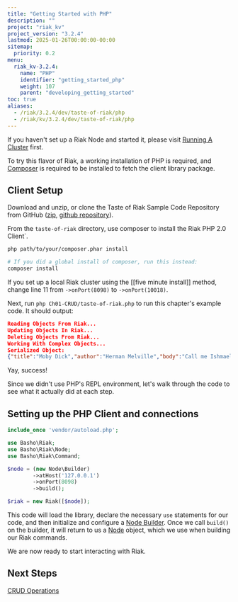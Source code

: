 ```yaml
---
title: "Getting Started with PHP"
description: ""
project: "riak_kv"
project_version: "3.2.4"
lastmod: 2025-01-26T00:00:00-00:00
sitemap:
  priority: 0.2
menu:
  riak_kv-3.2.4:
    name: "PHP"
    identifier: "getting_started_php"
    weight: 107
    parent: "developing_getting_started"
toc: true
aliases:
  - /riak/3.2.4/dev/taste-of-riak/php
  - /riak/kv/3.2.4/dev/taste-of-riak/php
---
```


If you haven't set up a Riak Node and started it, please visit [Running A Cluster]({{<baseurl>}}riak/kv/3.2.4/using/running-a-cluster) first.

To try this flavor of Riak, a working installation of PHP is required, and [Composer](https://getcomposer.org/) is required to be installed to fetch the client library package.

## Client Setup

Download and unzip, or clone the Taste of Riak Sample Code Repository from GitHub ([zip](https://github.com/basho/taste-of-riak/archive/master.zip), [github repository](https://github.com/basho/taste-of-riak)).

From the `taste-of-riak` directory, use composer to install the Riak PHP 2.0 Client`.

```bash
php path/to/your/composer.phar install

# If you did a global install of composer, run this instead:
composer install
```

If you set up a local Riak cluster using the [[five minute install]] method, change line 11 from `->onPort(8098)` to `->onPort(10018)`.

Next, run `php Ch01-CRUD/taste-of-riak.php` to run this chapter's example code. It should output:

```json
Reading Objects From Riak...
Updating Objects In Riak...
Deleting Objects From Riak...
Working With Complex Objects...
Serialized Object:
{"title":"Moby Dick","author":"Herman Melville","body":"Call me Ishmael. Some years ago...","isbn":"1111979723","copiesOwned":3}
```

Yay, success!

Since we didn't use PHP's REPL environment, let's walk through the code
to see what it actually did at each step.

## Setting up the PHP Client and connections

```php
include_once 'vendor/autoload.php';

use Basho\Riak;
use Basho\Riak\Node;
use Basho\Riak\Command;

$node = (new Node\Builder)
        ->atHost('127.0.0.1')
        ->onPort(8098)
        ->build();

$riak = new Riak([$node]);
```

This code will load the library, declare the necessary `use` statements for our code, and then initialize and configure a [Node Builder](http://basho.github.io/riak-php-client/class-Basho.Riak.Node.Builder.html).
Once we call `build()` on the builder, it will return to us a [Node](http://basho.github.io/riak-php-client/class-Basho.Riak.Node.html) object, which we use when building our Riak commands.

We are now ready to start interacting with Riak.

## Next Steps

[CRUD Operations]({{<baseurl>}}riak/kv/3.2.4/developing/getting-started/php/crud-operations)

